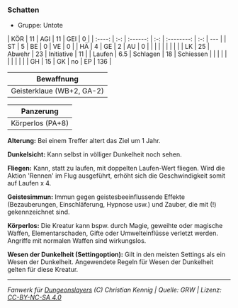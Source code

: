### Schatten

- Gruppe: Untote

|  KÖR   | 11  |   AGI    | 11  |    GEI     |  0  |
| :----: | :-: | :------: | :-: | :--------: | :-: | --- |
|   ST   |  5  |    BE    |  0  |     VE     |  0  |
|   HÄ   |  4  |    GE    |  2  |     AU     |  0  |
|        |     |          |     |            |     |     |
|   LK   | 25  |  Abwehr  | 23  | Initiative | 11  |
| Laufen | 6.5 | Schlagen | 18  | Schiessen  |     |
|        |     |          |     |            |     |     |
|   GH   | 15  |    GK    | no  |     EP     | 136 |

|        Bewaffnung         |
| :-----------------------: |
| Geisterklaue (WB+2, GA-2) |

|    Panzerung     |
| :--------------: |
| Körperlos (PA+8) |

**Alterung:** Bei einem Treffer altert das Ziel um 1 Jahr.

**Dunkelsicht:** Kann selbst in völliger Dunkelheit noch sehen.

**Fliegen:** Kann, statt zu laufen, mit doppelten Laufen-Wert fliegen. Wird die Aktion 'Rennen' im Flug ausgeführt, erhöht sich die Geschwindigkeit somit auf Laufen x 4.

**Geistesimmun:** Immun gegen geistesbeeinflussende Effekte (Bezauberungen, Einschläferung, Hypnose usw.) und Zauber, die mit (!) gekennzeichnet sind.

**Körperlos:** Die Kreatur kann bspw. durch Magie, geweihte oder magische Waffen, Elementarschaden, Gifte oder Umwelteinflüsse verletzt werden. Angriffe mit normalen Waffen sind wirkungslos.

**Wesen der Dunkelheit (Settingoption):** Gilt in den meisten Settings als ein Wesen der Dunkelheit. Angewendete Regeln für Wesen der Dunkelheit gelten für diese Kreatur.

---

_Fanwerk für [Dungeonslayers](https://www.dungeonslayers.net/) (C) Christian Kennig | Quelle: GRW | Lizenz: [CC-BY-NC-SA 4.0](https://creativecommons.org/licenses/by-nc-sa/4.0/deed.de)_
